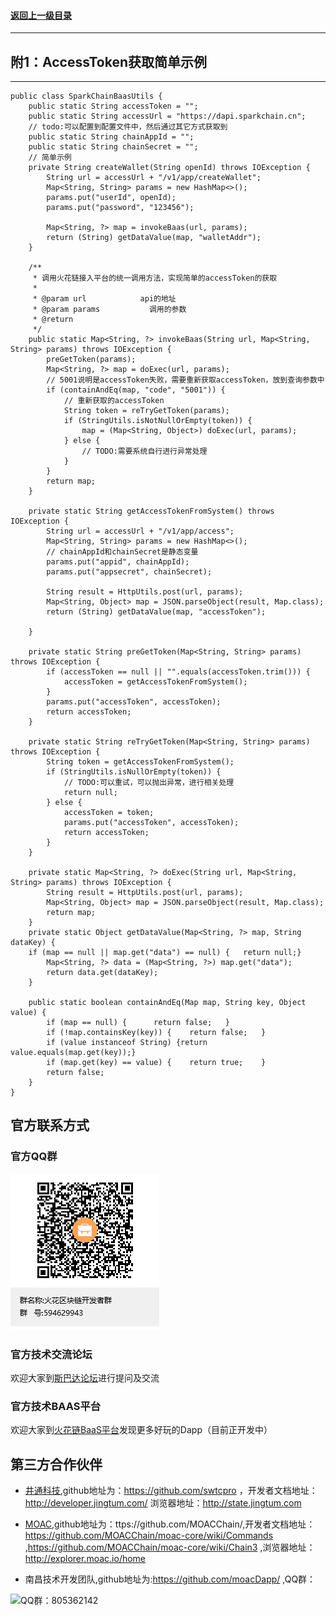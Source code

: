 #### <a href="./index.md#top">返回上一级目录</a>      
---
## 附1：AccessToken获取简单示例  
---
```
public class SparkChainBaasUtils {
	public static String accessToken = "";
	public static String accessUrl = "https://dapi.sparkchain.cn";
	// todo:可以配置到配置文件中，然后通过其它方式获取到
	public static String chainAppId = "";
	public static String chainSecret = "";
	// 简单示例
	private String createWallet(String openId) throws IOException {
		String url = accessUrl + "/v1/app/createWallet";
		Map<String, String> params = new HashMap<>();
		params.put("userId", openId);
		params.put("password", "123456");

		Map<String, ?> map = invokeBaas(url, params);
		return (String) getDataValue(map, "walletAddr");
	}

	/**
	 * 调用火花链接入平台的统一调用方法，实现简单的accessToken的获取
	 * 
	 * @param url            api的地址
	 * @param params           调用的参数
	 * @return
	 */
	public static Map<String, ?> invokeBaas(String url, Map<String, String> params) throws IOException {
		preGetToken(params);
		Map<String, ?> map = doExec(url, params);
		// 5001说明是accessToken失败，需要重新获取accessToken，放到查询参数中
		if (containAndEq(map, "code", "5001")) {
			// 重新获取的accessToken
			String token = reTryGetToken(params);
			if (StringUtils.isNotNullOrEmpty(token)) {
				map = (Map<String, Object>) doExec(url, params);
			} else {
				// TODO:需要系统自行进行异常处理
			}
		}
		return map;
	}

	private static String getAccessTokenFromSystem() throws IOException {
		String url = accessUrl + "/v1/app/access";
		Map<String, String> params = new HashMap<>();
		// chainAppId和chainSecret是静态变量
		params.put("appid", chainAppId);
		params.put("appsecret", chainSecret);

		String result = HttpUtils.post(url, params);
		Map<String, Object> map = JSON.parseObject(result, Map.class);
		return (String) getDataValue(map, "accessToken");

	}

	private static String preGetToken(Map<String, String> params) throws IOException {
		if (accessToken == null || "".equals(accessToken.trim())) {
			accessToken = getAccessTokenFromSystem();
		}
		params.put("accessToken", accessToken);
		return accessToken;
	}

	private static String reTryGetToken(Map<String, String> params) throws IOException {
		String token = getAccessTokenFromSystem();
		if (StringUtils.isNullOrEmpty(token)) {
			// TODO:可以重试，可以抛出异常，进行相关处理
			return null;
		} else {
			accessToken = token;
			params.put("accessToken", accessToken);
			return accessToken;
		}
	}

	private static Map<String, ?> doExec(String url, Map<String, String> params) throws IOException {
		String result = HttpUtils.post(url, params);
		Map<String, Object> map = JSON.parseObject(result, Map.class);
		return map;
	}
	private static Object getDataValue(Map<String, ?> map, String dataKey) {
	if (map == null || map.get("data") == null) {	return null;}
		Map<String, ?> data = (Map<String, ?>) map.get("data");
		return data.get(dataKey);
	}

	public static boolean containAndEq(Map map, String key, Object value) {
		if (map == null) {		return false;	}
		if (!map.containsKey(key)) {	return false;	}
		if (value instanceof String) {return value.equals(map.get(key));}
		if (map.get(key) == value) {	return true;	}
		return false;
	}
}
```



## 官方联系方式

### 官方QQ群

![QQ群：594629943](../sp.png)

### 官方技术交流论坛
  欢迎大家到<a href="http://sparkda.com/">斯巴达论坛</a>进行提问及交流 

### 官方技术BAAS平台
  欢迎大家到<a href="http://baas.sparkchain.cn/">火花链BaaS平台</a>发现更多好玩的Dapp（目前正开发中）


## 第三方合作伙伴

 - <a href="https://www.jingtum.com/">井通科技</a>,github地址为：https://github.com/swtcpro ，开发者文档地址：http://developer.jingtum.com/  浏览器地址：http://state.jingtum.com

 - <a href="http://www.moac.io/">MOAC</a>,github地址为：ttps://github.com/MOACChain/,开发者文档地址：https://github.com/MOACChain/moac-core/wiki/Commands ,https://github.com/MOACChain/moac-core/wiki/Chain3 ,浏览器地址：http://explorer.moac.io/home

 - 南昌技术开发团队,github地址为:https://github.com/moacDapp/ ,QQ群：

 ![QQ群：805362142](../nc.png)

